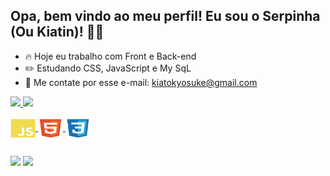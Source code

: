 ## Opa, bem vindo ao meu perfil! Eu sou o Serpinha (Ou Kiatin)! 👋🏾

-  🔥 Hoje eu trabalho com Front e Back-end
- ✏️ Estudando CSS, JavaScript e My SqL
-  💬 Me contate por esse e-mail:  kiatokyosuke@gmail.com

<div>
  <a href="https://github.com/Kiatin">
    <img height="180em" src="https://github-readme-stats.vercel.app/api?username=Kiatin&theme=dark&show_icons=true&hide_border=true&count_private=true">
          <img height="180em" src="https://github-readme-stats.vercel.app/api/top-langs/?username=Kiatin&theme=radical&show_icons=true&hide_border=true&layout=compact">
</div>

<div style="display: inline_block"><br>
  <img align="center" alt="Kiatin-Js" height="30" width="40" src="https://raw.githubusercontent.com/devicons/devicon/master/icons/javascript/javascript-plain.svg">
  <img align="center" alt="Kiatin-HTML" height="30" width="40" src="https://raw.githubusercontent.com/devicons/devicon/master/icons/html5/html5-original.svg">
  <img align="center" alt="Kiatin-CSS" height="30" width="40" src="https://raw.githubusercontent.com/devicons/devicon/master/icons/css3/css3-original.svg">
</div>
  
##

<div> 
  <a href="https://www.instagram.com/serpinha7?utm_source=qr&igsh=MTd2ZGltZGxqbXEwMw==" target="_blank"><img src="https://img.shields.io/badge/-Instagram-%23E4405F?style=for-the-badge&logo=instagram&logoColor=white" target="_blank"></a> 
  <a href="https://www.linkedin.com/in/kauã-serpa-330878347?utm_source=share&utm_campaign=share_via&utm_content=profile&utm_medium=android_app"_blank"><img src="https://img.shields.io/badge/-LinkedIn-%230077B5?style=for-the-badge&logo=linkedin&logoColor=white" target="_blank"></a> 
</div>
